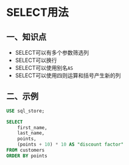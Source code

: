 # SELECT用法

## 一、知识点

- SELECT可以有多个参数筛选列
- SELECT可以换行
- SELECT可以使用别名`AS`
- SELECT可以使用四则运算和括号产生新的列

## 二、示例

```sql
USE sql_store;

SELECT
	first_name,
	last_name, 
	points, 
    (points + 10) * 10 AS "discount factor"
FROM customers
ORDER BY points
```